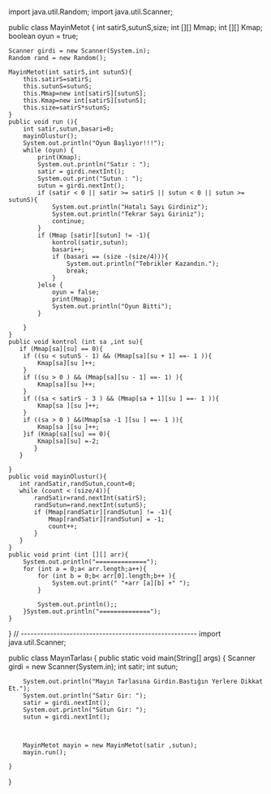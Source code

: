 import java.util.Random;
import java.util.Scanner;

public class MayinMetot {
    int satirS,sutunS,size;
    int [][] Mmap;
    int [][] Kmap;
    boolean oyun = true;

    Scanner girdi = new Scanner(System.in);
    Random rand = new Random();

    MayinMetot(int satirS,int sutunS){
        this.satirS=satirS;
        this.sutunS=sutunS;
        this.Mmap=new int[satirS][sutunS];
        this.Kmap=new int[satirS][sutunS];
        this.size=satirS*sutunS;
    }
    public void run (){
        int satir,sutun,basari=0;
        mayinOlustur();
        System.out.println("Oyun Başlıyor!!!");
        while (oyun) {
            print(Kmap);
            System.out.println("Satır : ");
            satir = girdi.nextInt();
            System.out.print("Sutun : ");
            sutun = girdi.nextInt();
            if (satir < 0 || satir >= satirS || sutun < 0 || sutun >= sutunS){
                System.out.println("Hatalı Sayı Girdiniz");
                System.out.println("Tekrar Sayı Giriniz");
                continue;
            }
            if (Mmap [satir][sutun] != -1){
                kontrol(satir,sutun);
                basari++;
                if (basari == (size -(size/4))){
                    System.out.println("Tebrikler Kazandın.");
                    break;
                }
            }else {
                oyun = false;
                print(Mmap);
                System.out.println("Oyun Bitti");
            }

        }
    }
    public void kontrol (int sa ,int su){
       if (Mmap[sa][su] == 0){
        if ((su < sutunS - 1) && (Mmap[sa][su + 1] ==- 1 )){
            Kmap[sa][su ]++;
        }
        if ((su > 0 ) && (Mmap[sa][su - 1] ==- 1) ){
            Kmap[sa][su ]++;
        }
        if ((sa < satirS - 3 ) && (Mmap[sa + 1][su ] ==- 1 )){
            Kmap[sa ][su ]++;
        }
        if ((sa > 0 ) &&(Mmap[sa -1 ][su ] ==- 1 )){
            Kmap[sa ][su ]++;
        }if (Kmap[sa][su] == 0){
            Kmap[sa][su] =-2;
           }
       }

    }
    public void mayinOlustur(){
       int randSatir,randSutun,count=0;
       while (count < (size/4)){
           randSatir=rand.nextInt(satirS);
           randSutun=rand.nextInt(sutunS);
           if (Mmap[randSatir][randSutun] != -1){
               Mmap[randSatir][randSutun] = -1;
               count++;
           }
       }
    }
    public void print (int [][] arr){
        System.out.println("==============");
        for (int a = 0;a< arr.length;a++){
            for (int b = 0;b< arr[0].length;b++ ){
                System.out.print(" "+arr [a][b] +" ");
            }

            System.out.println();;
        }System.out.println("==============");
    }
}
// ------------------------------------------------------
import java.util.Scanner;

public class MayınTarlası {
    public static void main(String[] args) {
        Scanner girdi = new Scanner(System.in);
        int satir;
        int sutun;

        System.out.println("Mayın Tarlasına Girdin.Bastığın Yerlere Dikkat Et.");
        System.out.println("Satır Gir: ");
        satir = girdi.nextInt();
        System.out.println("Sütun Gir: ");
        sutun = girdi.nextInt();



        MayinMetot mayin = new MayinMetot(satir ,sutun);
        mayin.run();

    }
}
